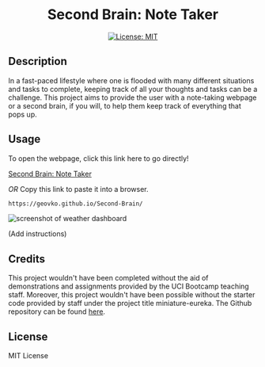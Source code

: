 <div align='center'>
  
# Second Brain: Note Taker

  [![License: MIT](https://img.shields.io/badge/License-MIT-yellow.svg)](https://opensource.org/licenses/MIT)

</div>

## Description

In a fast-paced lifestyle where one is flooded with many different situations and tasks to complete, keeping track of all your thoughts and tasks can be a challenge. This project aims to provide the user with a note-taking webpage or a second brain, if you will, to help them keep track of everything that pops up.

## Usage

To open the webpage, click this link here to go directly!

[Second Brain: Note Taker](https://geovko.github.io/Second-Brain/)

*OR* Copy this link to paste it into a browser.
  ```md
https://geovko.github.io/Second-Brain/
  ```


![screenshot of weather dashboard](assets/images/weather-dashboard.png)

(Add instructions)

## Credits

This project wouldn't have been completed without the aid of demonstrations and assignments provided by the UCI Bootcamp teaching staff. Moreover, this project wouldn't have been possible without the starter code provided by staff under the project title miniature-eureka. The Github repository can be found [here](https://github.com/coding-boot-camp/miniature-eureka.git).

## License

MIT License

